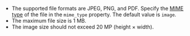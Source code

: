* The supported file formats are JPEG, PNG, and PDF. Specify the [MIME type](https://en.wikipedia.org/wiki/Media_type) of the file in the `mime_type` property. The default value is `image`.
* The maximum file size is 1 MB.
* The image size should not exceed 20 MP (height × width).